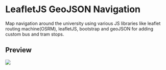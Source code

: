 # LeafletJS GeoJSON Navigation
Map navigation around the university using various JS libraries like leaflet routing machine(OSRM), leafletJS, bootstrap and geoJSON for adding custom bus and tram stops.

## Preview
![](git_img/navigation.gif)
